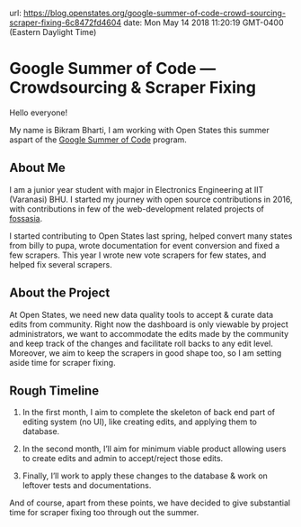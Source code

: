 url: https://blog.openstates.org/google-summer-of-code-crowd-sourcing-scraper-fixing-6c8472fd4604
date: Mon May 14 2018 11:20:19 GMT-0400 (Eastern Daylight Time)


# Google Summer of Code — Crowdsourcing & Scraper Fixing

Hello everyone!

My name is Bikram Bharti, I am working with Open States this summer aspart of the [Google Summer of Code](https://blog.openstates.org/open-states-google-summer-of-code-2018-24e6493cbc9e) program.

## About Me

I am a junior year student with major in Electronics Engineering at IIT (Varanasi) BHU. I started my journey with open source contributions in 2016, with contributions in few of the web-development related projects of [fossasia](https://fossasia.org/).

I started contributing to Open States last spring, helped convert many states from billy to pupa, wrote documentation for event conversion and fixed a few scrapers. This year I wrote new vote scrapers for few states, and helped fix several scrapers.

## About the Project

At Open States, we need new data quality tools to accept & curate data edits from community. Right now the dashboard is only viewable by project administrators, we want to accommodate the edits made by the community and keep track of the changes and facilitate roll backs to any edit level. Moreover, we aim to keep the scrapers in good shape too, so I am setting aside time for scraper fixing.

## Rough Timeline

1. In the first month, I aim to complete the skeleton of back end part of editing system (no UI), like creating edits, and applying them to database.

1. In the second month, I’ll aim for minimum viable product allowing users to create edits and admin to accept/reject those edits.

1. Finally, I’ll work to apply these changes to the database & work on leftover tests and documentations.

And of course, apart from these points, we have decided to give substantial time for scraper fixing too through out the summer.
